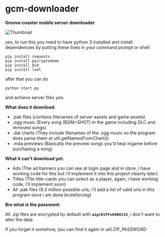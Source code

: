 # gcm-downloader
**Groove coaster mobile server downloader**

![Thumbnail](https://user-images.githubusercontent.com/33218378/92287708-d7f39e00-ef0a-11ea-9960-5b3a019a0542.PNG)

yes, to run this you need to have python 3 installed and 
install dependencies by putting these lines in your command prompt or shell:
```batch
pip install requests
pip install pycryptodome
pip install bs4
pip install lxml
```
after that you can do 
```batch
python start.py
``` 
and achieve server files yes. 

**What does it download:**

- .pak files (contains filenames of server assets and game assets)
- .ogg music (Every song (BGM+SHOT) in the game including DLC and removed songs)
- .dat charts (They include filenames of the .ogg music so the program does parse them at util.getNamesFromChart())
- .m4a previews (Basically the preview songs you'd hear ingame before purchasing a song)

**What it can't download yet:**

- Ads (The ad banners you can see at login page and in store, i have working code for this but i'll implement it into this project cleanly later)
- Titles (The title-cards you can select as a player, again, i have working code, i'll implement soon)
- All .pak files (9.3 million possible urls, i'll add a list of valid urls in this program once i am done bruteforcing)

**Bro what is the password:**

All .zip files are encrypted by default with **`eiprblFFv69R83J5`**, i don't want to alter the data.

If you forget it somehow, you can find it again in util.ZIP_PASSWORD

